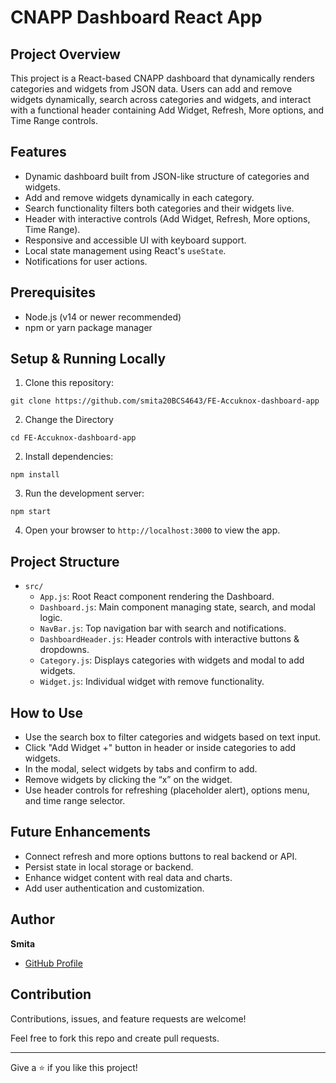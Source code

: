 # CNAPP Dashboard React App

## Project Overview

This project is a React-based CNAPP dashboard that dynamically renders categories and widgets from JSON data. Users can add and remove widgets dynamically, search across categories and widgets, and interact with a functional header containing Add Widget, Refresh, More options, and Time Range controls.

## Features

- Dynamic dashboard built from JSON-like structure of categories and widgets.
- Add and remove widgets dynamically in each category.
- Search functionality filters both categories and their widgets live.
- Header with interactive controls (Add Widget, Refresh, More options, Time Range).
- Responsive and accessible UI with keyboard support.
- Local state management using React's `useState`.
- Notifications for user actions.

## Prerequisites

- Node.js (v14 or newer recommended)
- npm or yarn package manager

## Setup & Running Locally

1. Clone this repository:

```
git clone https://github.com/smita20BCS4643/FE-Accuknox-dashboard-app

```
2. Change the Directory 

```
cd FE-Accuknox-dashboard-app

```


2. Install dependencies:

```
npm install
```


3. Run the development server:

```
npm start
```


4. Open your browser to `http://localhost:3000` to view the app.


## Project Structure

- `src/`
  - `App.js`: Root React component rendering the Dashboard.
  - `Dashboard.js`: Main component managing state, search, and modal logic.
  - `NavBar.js`: Top navigation bar with search and notifications.
  - `DashboardHeader.js`: Header controls with interactive buttons & dropdowns.
  - `Category.js`: Displays categories with widgets and modal to add widgets.
  - `Widget.js`: Individual widget with remove functionality.


## How to Use

- Use the search box to filter categories and widgets based on text input.
- Click "Add Widget +" button in header or inside categories to add widgets.
- In the modal, select widgets by tabs and confirm to add.
- Remove widgets by clicking the “x” on the widget.
- Use header controls for refreshing (placeholder alert), options menu, and time range selector.

## Future Enhancements

- Connect refresh and more options buttons to real backend or API.
- Persist state in local storage or backend.
- Enhance widget content with real data and charts.
- Add user authentication and customization.

## Author

**Smita**

- [GitHub Profile](https://github.com/smita20BCS4643)

## Contribution

Contributions, issues, and feature requests are welcome!  

Feel free to fork this repo and create pull requests.

---

Give a ⭐️ if you like this project!
